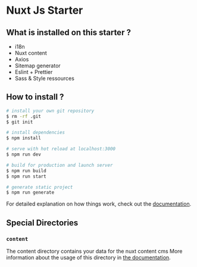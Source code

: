 # Nuxt Js Starter

## What is installed on this starter ?

- i18n
- Nuxt content
- Axios
- Sitemap generator
- Eslint + Prettier
- Sass & Style ressources

## How to install ?

```bash
# install your own git repository
$ rm -rf .git
$ git init

# install dependencies
$ npm install

# serve with hot reload at localhost:3000
$ npm run dev

# build for production and launch server
$ npm run build
$ npm run start

# generate static project
$ npm run generate
```

For detailed explanation on how things work, check out the [documentation](https://nuxtjs.org).

## Special Directories

### `content`

The content directory contains your data for the nuxt content cms
More information about the usage of this directory in [the documentation](https://content.nuxtjs.org/).
